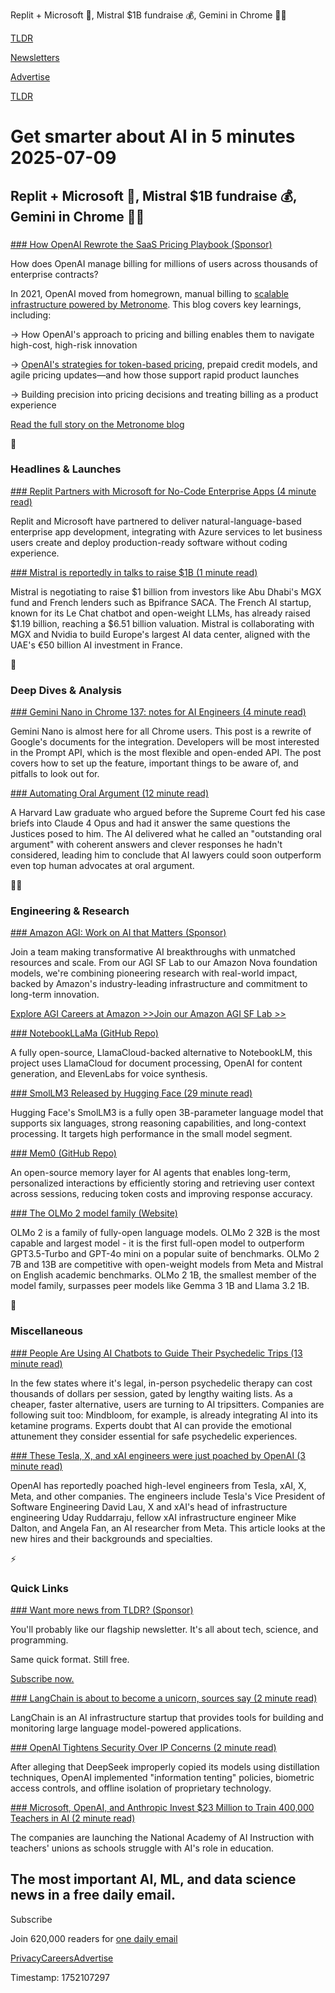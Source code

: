 Replit + Microsoft 🤝, Mistral $1B fundraise 💰, Gemini in Chrome 👨‍💻

[TLDR](/)

[Newsletters](/newsletters)

[Advertise](https://advertise.tldr.tech/)

[TLDR](/)

# Get smarter about AI in 5 minutes 2025-07-09

## Replit + Microsoft 🤝, Mistral $1B fundraise 💰, Gemini in Chrome 👨‍💻

### 

[### How OpenAI Rewrote the SaaS Pricing Playbook (Sponsor)](https://metronome.com/blog/ai-pricing-and-billing-playbook-the-openai-case-study?utm_campaign=tldr-ai-sponsorship&amp;utm_medium=newsletter&amp;utm_source=tldr-ai&amp;utm_content=primary)

How does OpenAI manage billing for millions of users across thousands of enterprise contracts?

In 2021, OpenAI moved from homegrown, manual billing to [scalable infrastructure powered by Metronome](https://metronome.com/blog/ai-pricing-and-billing-playbook-the-openai-case-study?utm_campaign=tldr-ai-sponsorship&utm_medium=newsletter&utm_source=tldr-ai&utm_content=primary). This blog covers key learnings, including:

→ How OpenAI's approach to pricing and billing enables them to navigate high-cost, high-risk innovation

→ [OpenAI's strategies for token-based pricing](https://metronome.com/blog/ai-pricing-and-billing-playbook-the-openai-case-study?utm_campaign=tldr-ai-sponsorship&utm_medium=newsletter&utm_source=tldr-ai&utm_content=primary), prepaid credit models, and agile pricing updates—and how those support rapid product launches

→ Building precision into pricing decisions and treating billing as a product experience

[Read the full story on the Metronome blog](https://metronome.com/blog/ai-pricing-and-billing-playbook-the-openai-case-study?utm_campaign=tldr-ai-sponsorship&utm_medium=newsletter&utm_source=tldr-ai&utm_content=primary)

🚀

### Headlines & Launches

[### Replit Partners with Microsoft for No-Code Enterprise Apps (4 minute read)](https://replit.com/news/microsoft-partnership?utm_source=tldrai)

Replit and Microsoft have partnered to deliver natural-language-based enterprise app development, integrating with Azure services to let business users create and deploy production-ready software without coding experience.

[### Mistral is reportedly in talks to raise $1B (1 minute read)](https://techcrunch.com/2025/07/08/mistral-is-reportedly-in-talks-to-raise-1b/?utm_source=tldrai)

Mistral is negotiating to raise $1 billion from investors like Abu Dhabi's MGX fund and French lenders such as Bpifrance SACA. The French AI startup, known for its Le Chat chatbot and open-weight LLMs, has already raised $1.19 billion, reaching a $6.51 billion valuation. Mistral is collaborating with MGX and Nvidia to build Europe's largest AI data center, aligned with the UAE's €50 billion AI investment in France.

🧠

### Deep Dives & Analysis

[### Gemini Nano in Chrome 137: notes for AI Engineers (4 minute read)](https://www.swyx.io/gemini-nano?utm_source=tldrai)

Gemini Nano is almost here for all Chrome users. This post is a rewrite of Google's documents for the integration. Developers will be most interested in the Prompt API, which is the most flexible and open-ended API. The post covers how to set up the feature, important things to be aware of, and pitfalls to look out for.

[### Automating Oral Argument (12 minute read)](https://adamunikowsky.substack.com/p/automating-oral-argument?utm_source=tldrai)

A Harvard Law graduate who argued before the Supreme Court fed his case briefs into Claude 4 Opus and had it answer the same questions the Justices posed to him. The AI delivered what he called an "outstanding oral argument" with coherent answers and clever responses he hadn't considered, leading him to conclude that AI lawyers could soon outperform even top human advocates at oral argument.

👨‍💻

### Engineering & Research

[### Amazon AGI: Work on AI that Matters (Sponsor)](https://amazon.jobs/content/en/teams/agi?cmpid=TC_ATAA201362C&amp;utm_source=tldrai)

Join a team making transformative AI breakthroughs with unmatched resources and scale. From our AGI SF Lab to our Amazon Nova foundation models, we're combining pioneering research with real-world impact, backed by Amazon's industry-leading infrastructure and commitment to long-term innovation.

[Explore AGI Careers at Amazon >>](https://amazon.jobs/content/en/teams/agi?cmpid=TC_ATAA201362C)[Join our Amazon AGI SF Lab >>](https://amazon.jobs/content/en/teams/agi?cmpid=TC_ATAA201362C)

[### NotebookLLaMa (GitHub Repo)](https://github.com/run-llama/notebookllama?utm_source=tldrai)

A fully open-source, LlamaCloud-backed alternative to NotebookLM, this project uses LlamaCloud for document processing, OpenAI for content generation, and ElevenLabs for voice synthesis.

[### SmolLM3 Released by Hugging Face (29 minute read)](https://huggingface.co/blog/smollm3?utm_source=tldrai)

Hugging Face's SmolLM3 is a fully open 3B-parameter language model that supports six languages, strong reasoning capabilities, and long-context processing. It targets high performance in the small model segment.

[### Mem0 (GitHub Repo)](https://github.com/mem0ai/mem0?utm_source=tldrai)

An open-source memory layer for AI agents that enables long-term, personalized interactions by efficiently storing and retrieving user context across sessions, reducing token costs and improving response accuracy.

[### The OLMo 2 model family (Website)](https://allenai.org/olmo?utm_source=tldrai)

OLMo 2 is a family of fully-open language models. OLMo 2 32B is the most capable and largest model - it is the first full-open model to outperform GPT3.5-Turbo and GPT-4o mini on a popular suite of benchmarks. OLMo 2 7B and 13B are competitive with open-weight models from Meta and Mistral on English academic benchmarks. OLMo 2 1B, the smallest member of the model family, surpasses peer models like Gemma 3 1B and Llama 3.2 1B.

🎁

### Miscellaneous

[### People Are Using AI Chatbots to Guide Their Psychedelic Trips (13 minute read)](https://www.wired.com/story/people-are-using-ai-chatbots-to-guide-their-psychedelic-trips/?utm_source=tldrai)

In the few states where it's legal, in-person psychedelic therapy can cost thousands of dollars per session, gated by lengthy waiting lists. As a cheaper, faster alternative, users are turning to AI tripsitters. Companies are following suit too: Mindbloom, for example, is already integrating AI into its ketamine programs. Experts doubt that AI can provide the emotional attunement they consider essential for safe psychedelic experiences.

[### These Tesla, X, and xAI engineers were just poached by OpenAI (3 minute read)](https://www.teslarati.com/tesla-xai-executives-poached-openai/?utm_source=tldrai)

OpenAI has reportedly poached high-level engineers from Tesla, xAI, X, Meta, and other companies. The engineers include Tesla's Vice President of Software Engineering David Lau, X and xAI's head of infrastructure engineering Uday Ruddarraju, fellow xAI infrastructure engineer Mike Dalton, and Angela Fan, an AI researcher from Meta. This article looks at the new hires and their backgrounds and specialties.

⚡️

### Quick Links

[### Want more news from TLDR? (Sponsor)](https://tldr.tech/signup/?utm_source=tldrai&amp;utm_medium=newsletter&amp;utm_campaign=quicklinks07092025)

You'll probably like our flagship newsletter. It's all about tech, science, and programming.

Same quick format. Still free.

[Subscribe now.](https://tldr.tech/signup/?utm_source=tldrai&utm_medium=newsletter&utm_campaign=quicklinks07092025)

[### LangChain is about to become a unicorn, sources say (2 minute read)](https://techcrunch.com/2025/07/08/langchain-is-about-to-become-a-unicorn-sources-say/?utm_source=tldrai)

LangChain is an AI infrastructure startup that provides tools for building and monitoring large language model-powered applications.

[### OpenAI Tightens Security Over IP Concerns (2 minute read)](https://techcrunch.com/2025/07/07/openai-tightens-the-screws-on-security-to-keep-away-prying-eyes/?utm_source=tldrai)

After alleging that DeepSeek improperly copied its models using distillation techniques, OpenAI implemented "information tenting" policies, biometric access controls, and offline isolation of proprietary technology.

[### Microsoft, OpenAI, and Anthropic Invest $23 Million to Train 400,000 Teachers in AI (2 minute read)](https://amp.cnn.com/cnn/2025/07/08/tech/ai-teacher-training-academy-microsoft-openai-anthropic?utm_source=tldrai)

The companies are launching the National Academy of AI Instruction with teachers' unions as schools struggle with AI's role in education.

## The most important AI, ML, and data science news in a free daily email.

Subscribe

Join 620,000 readers for [one daily email](/api/latest/ai)

[Privacy](/privacy)[Careers](https://jobs.ashbyhq.com/tldr.tech)[Advertise](/ai/advertise)

Timestamp: 1752107297